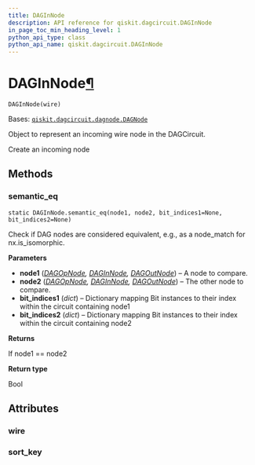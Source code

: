 ```yaml
---
title: DAGInNode
description: API reference for qiskit.dagcircuit.DAGInNode
in_page_toc_min_heading_level: 1
python_api_type: class
python_api_name: qiskit.dagcircuit.DAGInNode
---
```


# DAGInNode[¶](#daginnode "Permalink to this headline")

<span id="qiskit.dagcircuit.DAGInNode" />

`DAGInNode(wire)`

Bases: [`qiskit.dagcircuit.dagnode.DAGNode`](qiskit.dagcircuit.DAGNode "qiskit.dagcircuit.dagnode.DAGNode")

Object to represent an incoming wire node in the DAGCircuit.

Create an incoming node

## Methods

### semantic\_eq

<span id="qiskit.dagcircuit.DAGInNode.semantic_eq" />

`static DAGInNode.semantic_eq(node1, node2, bit_indices1=None, bit_indices2=None)`

Check if DAG nodes are considered equivalent, e.g., as a node\_match for nx.is\_isomorphic.

**Parameters**

*   **node1** ([*DAGOpNode*](qiskit.dagcircuit.DAGOpNode "qiskit.dagcircuit.DAGOpNode")*,* [*DAGInNode*](qiskit.dagcircuit.DAGInNode "qiskit.dagcircuit.DAGInNode")*,* [*DAGOutNode*](qiskit.dagcircuit.DAGOutNode "qiskit.dagcircuit.DAGOutNode")) – A node to compare.
*   **node2** ([*DAGOpNode*](qiskit.dagcircuit.DAGOpNode "qiskit.dagcircuit.DAGOpNode")*,* [*DAGInNode*](qiskit.dagcircuit.DAGInNode "qiskit.dagcircuit.DAGInNode")*,* [*DAGOutNode*](qiskit.dagcircuit.DAGOutNode "qiskit.dagcircuit.DAGOutNode")) – The other node to compare.
*   **bit\_indices1** (*dict*) – Dictionary mapping Bit instances to their index within the circuit containing node1
*   **bit\_indices2** (*dict*) – Dictionary mapping Bit instances to their index within the circuit containing node2

**Returns**

If node1 == node2

**Return type**

Bool

## Attributes

<span id="qiskit.dagcircuit.DAGInNode.wire" />

### wire

<span id="qiskit.dagcircuit.DAGInNode.sort_key" />

### sort\_key

